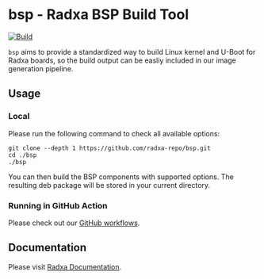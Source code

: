 # bsp - Radxa BSP Build Tool

[![Build](https://github.com/radxa-repo/bsp/actions/workflows/build.yml/badge.svg)](https://github.com/radxa-repo/bsp/actions/workflows/build.yml)

`bsp` aims to provide a standardized way to build Linux kernel and U-Boot for Radxa boards, so the build output can be easliy included in our image generation pipeline.

## Usage

### Local

Please run the following command to check all available options:

```
git clone --depth 1 https://github.com/radxa-repo/bsp.git
cd ./bsp
./bsp
```

You can then build the BSP components with supported options. The resulting deb package will be stored in your current directory.

### Running in GitHub Action

Please check out our [GitHub workflows](https://github.com/radxa-repo/bsp/tree/main/.github/workflows).

## Documentation

Please visit [Radxa Documentation](https://radxa-doc.github.io/).

